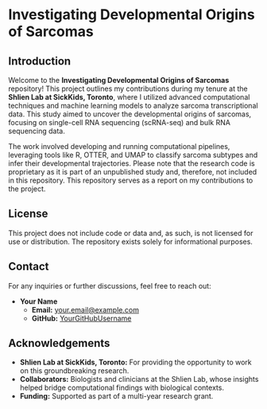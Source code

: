 # Investigating Developmental Origins of Sarcomas

## Introduction

Welcome to the **Investigating Developmental Origins of Sarcomas** repository! This project outlines my contributions during my tenure at the **Shlien Lab at SickKids, Toronto**, where I utilized advanced computational techniques and machine learning models to analyze sarcoma transcriptional data. This study aimed to uncover the developmental origins of sarcomas, focusing on single-cell RNA sequencing (scRNA-seq) and bulk RNA sequencing data.

The work involved developing and running computational pipelines, leveraging tools like R, OTTER, and UMAP to classify sarcoma subtypes and infer their developmental trajectories. Please note that the research code is proprietary as it is part of an unpublished study and, therefore, not included in this repository. This repository serves as a report on my contributions to the project.

## License

This project does not include code or data and, as such, is not licensed for use or distribution. The repository exists solely for informational purposes.

## Contact

For any inquiries or further discussions, feel free to reach out:

- **Your Name**
  - **Email:** [your.email@example.com](mailto:your.email@example.com)
  - **GitHub:** [YourGitHubUsername](https://github.com/YourGitHubUsername)

## Acknowledgements

- **Shlien Lab at SickKids, Toronto:** For providing the opportunity to work on this groundbreaking research.
- **Collaborators:** Biologists and clinicians at the Shlien Lab, whose insights helped bridge computational findings with biological contexts.
- **Funding:** Supported as part of a multi-year research grant.
